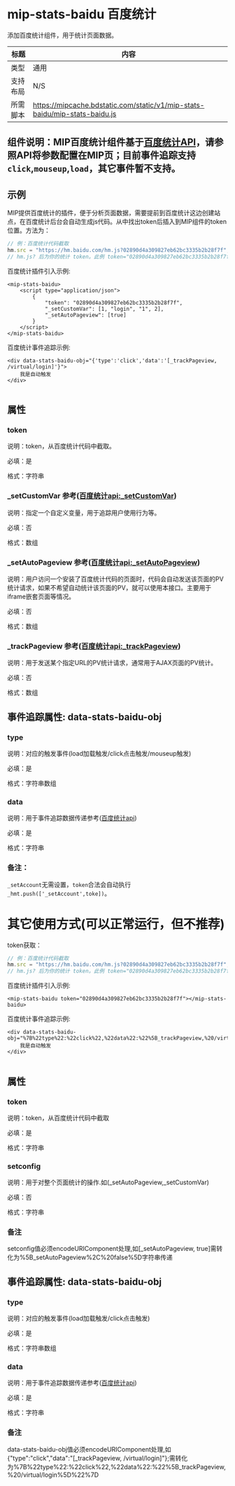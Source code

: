 # mip-stats-baidu 百度统计

添加百度统计组件，用于统计页面数据。

标题|内容
----|----
类型| 通用
支持布局|N/S
所需脚本|https://mipcache.bdstatic.com/static/v1/mip-stats-baidu/mip-stats-baidu.js

## 组件说明：MIP百度统计组件基于[百度统计API](http://tongji.baidu.com/open/api/more)，请参照API将参数配置在MIP页；目前事件追踪支持`click`,`mouseup`,`load`，其它事件暂不支持。

## 示例

MIP提供百度统计的插件，便于分析页面数据，需要提前到百度统计这边创建站点，在百度统计后台会自动生成js代码。从中找出token后插入到MIP组件的token
位置。方法为：

``` javascript
// 例：百度统计代码截取
hm.src = "https://hm.baidu.com/hm.js?02890d4a309827eb62bc3335b2b28f7f";
// hm.js? 后为你的统计 token。此例 token="02890d4a309827eb62bc3335b2b28f7f"
```

百度统计插件引入示例:

```
<mip-stats-baidu>
    <script type="application/json">
        {
            "token": "02890d4a309827eb62bc3335b2b28f7f",
            "_setCustomVar": [1, "login", "1", 2],
            "_setAutoPageview": [true]
        }
    </script>
</mip-stats-baidu>

```

百度统计事件追踪示例:

```
<div data-stats-baidu-obj="{'type':'click','data':'[_trackPageview, /virtual/login]'}">
    我是自动触发
</div>
 
```

## 属性

### token

说明：token，从百度统计代码中截取。

必填：是

格式：字符串

### _setCustomVar 参考([百度统计api:_setCustomVar](http://tongji.baidu.com/open/api/more?p=ref_setCustomVar))

说明：指定一个自定义变量，用于追踪用户使用行为等。

必填：否

格式：数组

### _setAutoPageview 参考([百度统计api:_setAutoPageview](http://tongji.baidu.com/open/api/more?p=ref_setAutoPageview))

说明：用户访问一个安装了百度统计代码的页面时，代码会自动发送该页面的PV统计请求，如果不希望自动统计该页面的PV，就可以使用本接口。主要用于iframe嵌套页面等情况。

必填：否

格式：数组

### _trackPageview 参考([百度统计api:_trackPageview](http://tongji.baidu.com/open/api/more?p=ref_trackPageview))

说明：用于发送某个指定URL的PV统计请求，通常用于AJAX页面的PV统计。

必填：否

格式：数组


## 事件追踪属性: data-stats-baidu-obj

### type

说明：对应的触发事件(load加载触发/click点击触发/mouseup触发)

必填：是

格式：字符串数组


### data

说明：用于事件追踪数据传递参考([百度统计api](http://tongji.baidu.com/open/api/))

必填：是

格式：字符串

### 备注：

`_setAccount`无需设置，`token`合法会自动执行`_hmt.push(['_setAccount',toke])`。


# 其它使用方式(可以正常运行，但不推荐)

token获取：

``` javascript
// 例：百度统计代码截取
hm.src = "https://hm.baidu.com/hm.js?02890d4a309827eb62bc3335b2b28f7f";
// hm.js? 后为你的统计 token。此例 token="02890d4a309827eb62bc3335b2b28f7f"
```


百度统计插件引入示例:

```
<mip-stats-baidu token="02890d4a309827eb62bc3335b2b28f7f"></mip-stats-baidu>

```

百度统计事件追踪示例:

```
<div data-stats-baidu-obj="%7B%22type%22:%22click%22,%22data%22:%22%5B_trackPageview,%20/virtual/login%5D%22%7D">
    我是自动触发
</div>
 
```

## 属性

### token

说明：token，从百度统计代码中截取

必填：是

格式：字符串


### setconfig

说明：用于对整个页面统计的操作.如(_setAutoPageview,_setCustomVar)

必填：否

格式：字符串

### 备注

setconfig值必须encodeURIComponent处理,如[_setAutoPageview, true]需转化为%5B_setAutoPageview%2C%20false%5D字符串传递


## 事件追踪属性: data-stats-baidu-obj

### type

说明：对应的触发事件(load加载触发/click点击触发)

必填：是

格式：字符串数组


### data

说明：用于事件追踪数据传递参考([百度统计api](http://tongji.baidu.com/open/api/))

必填：是

格式：字符串

### 备注

data-stats-baidu-obj值必须encodeURIComponent处理,如{"type":"click","data":"[_trackPageview, /virtual/login]"};需转化为%7B%22type%22:%22click%22,%22data%22:%22%5B_trackPageview,%20/virtual/login%5D%22%7D


